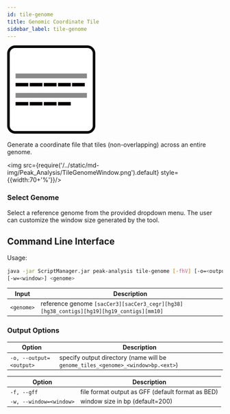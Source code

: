 ```yaml
---
id: tile-genome
title: Genomic Coordinate Tile
sidebar_label: tile-genome
---
```


![tile-genome](/../static/icons/Peak_Analysis/TileGenome_square.svg)

Generate a coordinate file that tiles (non-overlapping) across an entire genome.

<img src={require('/../static/md-img/Peak_Analysis/TileGenomeWindow.png').default} style={{width:70+'%'}}/>

### Select Genome

Select a reference genome from the provided dropdown menu. The user can customize the window size generated by the tool.

## Command Line Interface

Usage:
```bash
java -jar ScriptManager.jar peak-analysis tile-genome [-fhV] [-o=<output>]
[-w=<window>] <genome>
```

| Input | Description |
| ------ | ----------- |
| `<genome>` | reference genome `[sacCer3][sacCer3_cegr][hg38][hg38_contigs][hg19][hg19_contigs][mm10]` |


### Output Options

| Option | Description |
| ------ | ----------- |
| `-o, --output=<output>` | specify output directory (name will be `genome_tiles_<genome>_<window>bp.<ext>`) |


| Option | Description |
| ------ | ----------- |
| `-f, --gff` | file format output as GFF (default format as BED) |
| `-w, --window=<window>` | window size in bp (default=200) |
